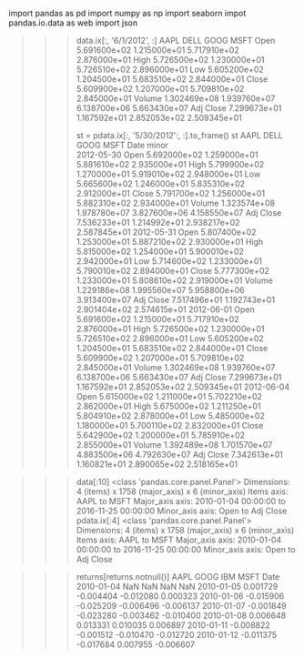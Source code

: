 import pandas as pd
import numpy as np
import seaborn 
impot pandas.io.data as web
import json

>>> data.ix[:, '6/1/2012', :]
                   AAPL          DELL          GOOG          MSFT
Open       5.691600e+02  1.215000e+01  5.717910e+02  2.876000e+01
High       5.726500e+02  1.230000e+01  5.726510e+02  2.896000e+01
Low        5.605200e+02  1.204500e+01  5.683510e+02  2.844000e+01
Close      5.609900e+02  1.207000e+01  5.709810e+02  2.845000e+01
Volume     1.302469e+08  1.939760e+07  6.138700e+06  5.663430e+07
Adj Close  7.299673e+01  1.167592e+01  2.852053e+02  2.509345e+01
>>> 
>>> st = pdata.ix[:, '5/30/2012':, :].to_frame()
>>> st
                              AAPL          DELL          GOOG          MSFT
Date       minor                                                            
2012-05-30 Open       5.692000e+02  1.259000e+01  5.881610e+02  2.935000e+01
           High       5.799900e+02  1.270000e+01  5.919010e+02  2.948000e+01
           Low        5.665600e+02  1.246000e+01  5.835310e+02  2.912000e+01
           Close      5.791700e+02  1.256000e+01  5.882310e+02  2.934000e+01
           Volume     1.323574e+08  1.978780e+07  3.827600e+06  4.158550e+07
           Adj Close  7.536233e+01  1.214992e+01  2.938217e+02  2.587845e+01
2012-05-31 Open       5.807400e+02  1.253000e+01  5.887210e+02  2.930000e+01
           High       5.815000e+02  1.254000e+01  5.900010e+02  2.942000e+01
           Low        5.714600e+02  1.233000e+01  5.790010e+02  2.894000e+01
           Close      5.777300e+02  1.233000e+01  5.808610e+02  2.919000e+01
           Volume     1.229186e+08  1.995560e+07  5.958800e+06  3.913400e+07
           Adj Close  7.517496e+01  1.192743e+01  2.901404e+02  2.574615e+01
2012-06-01 Open       5.691600e+02  1.215000e+01  5.717910e+02  2.876000e+01
           High       5.726500e+02  1.230000e+01  5.726510e+02  2.896000e+01
           Low        5.605200e+02  1.204500e+01  5.683510e+02  2.844000e+01
           Close      5.609900e+02  1.207000e+01  5.709810e+02  2.845000e+01
           Volume     1.302469e+08  1.939760e+07  6.138700e+06  5.663430e+07
           Adj Close  7.299673e+01  1.167592e+01  2.852053e+02  2.509345e+01
2012-06-04 Open       5.615000e+02  1.211000e+01  5.702210e+02  2.862000e+01
           High       5.675000e+02  1.211250e+01  5.804910e+02  2.878000e+01
           Low        5.485000e+02  1.180000e+01  5.700110e+02  2.832000e+01
           Close      5.642900e+02  1.200000e+01  5.785910e+02  2.855000e+01
           Volume     1.392489e+08  1.701570e+07  4.883500e+06  4.792630e+07
           Adj Close  7.342613e+01  1.160821e+01  2.890065e+02  2.518165e+01


>>>data[:10]
<class 'pandas.core.panel.Panel'>
Dimensions: 4 (items) x 1758 (major_axis) x 6 (minor_axis)
Items axis: AAPL to MSFT
Major_axis axis: 2010-01-04 00:00:00 to 2016-11-25 00:00:00
Minor_axis axis: Open to Adj Close
>>> pdata.ix[:4]
<class 'pandas.core.panel.Panel'>
Dimensions: 4 (items) x 1758 (major_axis) x 6 (minor_axis)
Items axis: AAPL to MSFT
Major_axis axis: 2010-01-04 00:00:00 to 2016-11-25 00:00:00
Minor_axis axis: Open to Adj Close

>>> returns[returns.notnull()]
                AAPL      GOOG       IBM      MSFT
Date                                              
2010-01-04       NaN       NaN       NaN       NaN
2010-01-05  0.001729 -0.004404 -0.012080  0.000323
2010-01-06 -0.015906 -0.025209 -0.006496 -0.006137
2010-01-07 -0.001849 -0.023280 -0.003462 -0.010400
2010-01-08  0.006648  0.013331  0.010035  0.006897
2010-01-11 -0.008822 -0.001512 -0.010470 -0.012720
2010-01-12 -0.011375 -0.017684  0.007955 -0.006607
